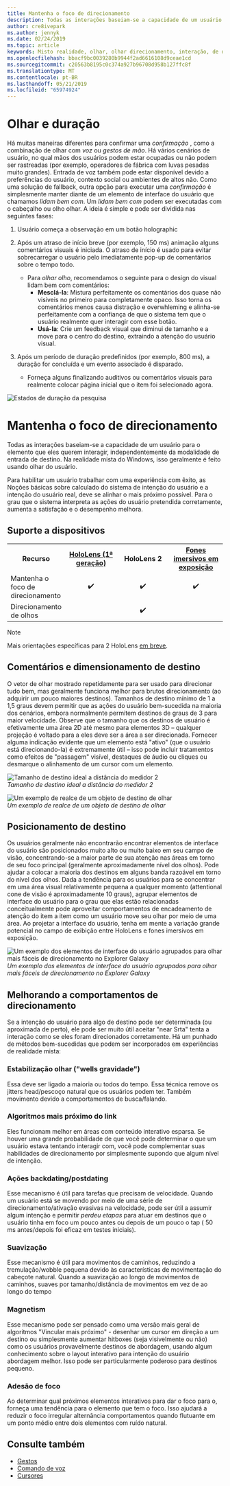 ```yaml
---
title: Mantenha o foco de direcionamento
description: Todas as interações baseiam-se a capacidade de um usuário para o elemento que eles querem interagir, independentemente da modalidade de entrada de destino.
author: cre8ivepark
ms.author: jennyk
ms.date: 02/24/2019
ms.topic: article
keywords: Misto realidade, olhar, olhar direcionamento, interação, de design
ms.openlocfilehash: bbacf9bc0039280b9944f2ad6616108d9ceae1cd
ms.sourcegitcommit: c20563b8195c0c374a927b96708d958b127ffc8f
ms.translationtype: MT
ms.contentlocale: pt-BR
ms.lasthandoff: 05/21/2019
ms.locfileid: "65974924"
---
```

# <a name="gaze-and-dwell"></a>Olhar e duração
Há muitas maneiras diferentes para confirmar uma _confirmação_ , como a combinação de olhar com _voz_ ou _gestos de mão_.
Há vários cenários de usuário, no qual mãos dos usuários podem estar ocupadas ou não podem ser rastreadas (por exemplo, operadores de fábrica com luvas pesadas muito grandes). Entrada de voz também pode estar disponível devido a preferências do usuário, contexto social ou ambientes de altos não.
Como uma solução de fallback, outra opção para executar uma _confirmação_ é simplesmente manter diante de um elemento de interface do usuário que chamamos _lidam bem com_.
Um _lidam bem com_ podem ser executadas com o cabeçalho ou olho olhar. A ideia é simple e pode ser dividida nas seguintes fases: 
1. Usuário começa a observação em um botão holographic

2. Após um atraso de início breve (por exemplo, 150 ms) animação alguns comentários visuais é iniciada. O atraso de início é usado para evitar sobrecarregar o usuário pelo imediatamente pop-up de comentários sobre o tempo todo.
    - Para _olhar olho_, recomendamos o seguinte para o design do visual lidam bem com comentários:
      - **Mesclá-la**: Mistura perfeitamente os comentários dos quase não visíveis no primeiro para completamente opaco. Isso torna os comentários menos causa distração e overwhleming e alinha-se perfeitamente com a confiança de que o sistema tem que o usuário realmente quer interagir com esse botão.
      - **Usá-la**: Crie um feedback visual que diminui de tamanho e a move para o centro do destino, extraindo a atenção do usuário visual. 

3. Após um período de duração predefinidos (por exemplo, 800 ms), a duração for concluída e um evento associado é disparado.
    - Forneça alguns finalizando auditivos ou comentários visuais para realmente colocar página inicial que o item foi selecionado agora.

![Estados de duração da pesquisa](images/eyes_dwellstate_recommendation.png)


# <a name="gaze-targeting"></a>Mantenha o foco de direcionamento

Todas as interações baseiam-se a capacidade de um usuário para o elemento que eles querem interagir, independentemente da modalidade de entrada de destino. Na realidade mista do Windows, isso geralmente é feito usando olhar do usuário.

Para habilitar um usuário trabalhar com uma experiência com êxito, as Noções básicas sobre calculado do sistema de intenção do usuário e a intenção do usuário real, deve se alinhar o mais próximo possível. Para o grau que o sistema interpreta as ações do usuário pretendida corretamente, aumenta a satisfação e o desempenho melhora.

## <a name="device-support"></a>Suporte a dispositivos

<table>
<tr>
<th>Recurso</th><th style="width:150px"> <a href="hololens-hardware-details.md">HoloLens (1ª geração)</a></th><th style="width:150px">HoloLens 2</th><th style="width:150px"> <a href="immersive-headset-hardware-details.md">Fones imersivos em exposição</a></th>
</tr><tr>
<td> Mantenha o foco de direcionamento</td><td style="text-align: center;"> ✔️</td><td style="text-align: center;"> ✔️</td><td style="text-align: center;">✔️ </td>
</tr><tr>
<td> Direcionamento de olhos</td><td style="text-align: center;"></td><td style="text-align: center;"> ✔️</td><td style="text-align: center;"></td>
</tr>
</table>

> [!NOTE]
> Mais orientações específicas para 2 HoloLens [em breve](index.md).

## <a name="target-sizing-and-feedback"></a>Comentários e dimensionamento de destino

O vetor de olhar mostrado repetidamente para ser usado para direcionar tudo bem, mas geralmente funciona melhor para brutos direcionamento (ao adquirir um pouco maiores destinos). Tamanhos de destino mínimo de 1 a 1,5 graus devem permitir que as ações do usuário bem-sucedida na maioria dos cenários, embora normalmente permitem destinos de graus de 3 para maior velocidade. Observe que o tamanho que os destinos de usuário é efetivamente uma área 2D até mesmo para elementos 3D – qualquer projeção é voltado para a eles deve ser a área a ser direcionada. Fornecer alguma indicação evidente que um elemento está "ativo" (que o usuário está direcionando-la) é extremamente útil – isso pode incluir tratamentos como efeitos de "passagem" visível, destaques de áudio ou cliques ou desmarque o alinhamento de um cursor com um elemento.

![Tamanho de destino ideal a distância do medidor 2](images/gazetargeting-size-1000px.jpg)<br>
*Tamanho de destino ideal a distância do medidor 2*

![Um exemplo de realce de um objeto de destino de olhar](images/gazetargeting-highlighting-640px.jpg)<br>
*Um exemplo de realce de um objeto de destino de olhar*

## <a name="target-placement"></a>Posicionamento de destino

Os usuários geralmente não encontrarão encontrar elementos de interface do usuário são posicionados muito alto ou muito baixo em seu campo de visão, concentrando-se a maior parte de sua atenção nas áreas em torno de seu foco principal (geralmente aproximadamente nível dos olhos). Pode ajudar a colocar a maioria dos destinos em alguns banda razoável em torno do nível dos olhos. Dada a tendência para os usuários para se concentrar em uma área visual relativamente pequena a qualquer momento (attentional cone de visão é aproximadamente 10 graus), agrupar elementos de interface do usuário para o grau que elas estão relacionadas conceitualmente pode aproveitar comportamentos de encadeamento de atenção do item a item como um usuário move seu olhar por meio de uma área. Ao projetar a interface do usuário, tenha em mente a variação grande potencial no campo de exibição entre HoloLens e fones imersivos em exposição.

![Um exemplo dos elementos de interface do usuário agrupados para olhar mais fáceis de direcionamento no Explorer Galaxy](images/gazetargeting-grouping-1000px.jpg)<br>
*Um exemplo dos elementos de interface do usuário agrupados para olhar mais fáceis de direcionamento no Explorer Galaxy*

## <a name="improving-targeting-behaviors"></a>Melhorando a comportamentos de direcionamento

Se a intenção do usuário para algo de destino pode ser determinada (ou aproximada de perto), ele pode ser muito útil aceitar "near Srta" tenta a interação como se eles foram direcionados corretamente. Há um punhado de métodos bem-sucedidas que podem ser incorporados em experiências de realidade mista:

### <a name="gaze-stabilization-gravity-wells"></a>Estabilização olhar ("wells gravidade")

Essa deve ser ligado a maioria ou todos do tempo. Essa técnica remove os jitters head/pescoço natural que os usuários podem ter. Também movimento devido a comportamentos de busca/falando.

### <a name="closest-link-algorithms"></a>Algoritmos mais próximo do link

Eles funcionam melhor em áreas com conteúdo interativo esparsa. Se houver uma grande probabilidade de que você pode determinar o que um usuário estava tentando interagir com, você pode complementar suas habilidades de direcionamento por simplesmente supondo que algum nível de intenção.

### <a name="backdatingpostdating-actions"></a>Ações backdating/postdating

Esse mecanismo é útil para tarefas que precisam de velocidade. Quando um usuário está se movendo por meio de uma série de direcionamento/ativação evasivas na velocidade, pode ser útil a assumir algum intenção e permitir *perdeu etapas* para atuar em destinos que o usuário tinha em foco um pouco antes ou depois de um pouco o tap ( 50 ms antes/depois foi eficaz em testes iniciais).

### <a name="smoothing"></a>Suavização

Esse mecanismo é útil para movimentos de caminhos, reduzindo a tremulação/wobble pequena devido às características de movimentação do cabeçote natural. Quando a suavização ao longo de movimentos de caminhos, suaves por tamanho/distância de movimentos em vez de ao longo do tempo

### <a name="magnetism"></a>Magnetism

Esse mecanismo pode ser pensado como uma versão mais geral de algoritmos "Vincular mais próximo" - desenhar um cursor em direção a um destino ou simplesmente aumentar hitboxes (seja visivelmente ou não) como os usuários provavelmente destinos de abordagem, usando algum conhecimento sobre o layout interativo para intenção do usuário abordagem melhor. Isso pode ser particularmente poderoso para destinos pequeno.

### <a name="focus-stickiness"></a>Adesão de foco

Ao determinar qual próximos elementos interativos para dar o foco para o, forneça uma tendência para o elemento que tem o foco. Isso ajudará a reduzir o foco irregular alternância comportamentos quando flutuante em um ponto médio entre dois elementos com ruído natural.

## <a name="see-also"></a>Consulte também
* [Gestos](gestures.md)
* [Comando de voz](voice-design.md)
* [Cursores](cursors.md)

